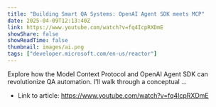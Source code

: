 ```yaml
---
title: "Building Smart QA Systems: OpenAI Agent SDK meets MCP"
date: 2025-04-09T12:13:40Z
link: https://www.youtube.com/watch?v=fq4IcpRXDmE
showShare: false
showReadTime: false
thumbnail: images/ai.png
tags: ["developer.microsoft.com/en-us/reactor"]
---
```

Explore how the Model Context Protocol and OpenAI Agent SDK can revolutionize QA automation. I'll walk through a conceptual ...

- Link to article: https://www.youtube.com/watch?v=fq4IcpRXDmE